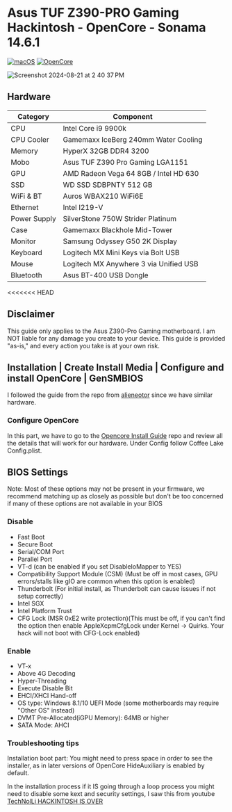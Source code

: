 # Asus TUF Z390-PRO Gaming Hackintosh - OpenCore - Sonama 14.6.1

[![macOS](https://img.shields.io/badge/macOS-Sonama-brightgreen.svg)](https://developer.apple.com/documentation/macos-release-notes)
[![OpenCore](https://img.shields.io/badge/OpenCore-1.0.0-blue)](https://github.com/acidanthera/OpenCorePkg/releases/tag/0.9.7)

![Screenshot 2024-08-21 at 2 40 37 PM](https://github.com/user-attachments/assets/27136383-fd31-4824-9840-568d12262a31)


## Hardware

| Category   | Component                             |
| ---------- | ------------------------------------- |
| CPU        | Intel Core i9 9900k                   |
| CPU Cooler | Gamemaxx IceBerg 240mm Water Cooling  |	
| Memory     | HyperX 32GB DDR4 3200                 |
| Mobo       | Asus TUF Z390 Pro Gaming LGA1151      |
| GPU        | AMD Radeon Vega 64 8GB / Intel HD 630 |
| SSD        | WD SSD SDBPNTY 512 GB                 |
| WiFi & BT  | Auros WBAX210 WiFi6E                  |
| Ethernet   | Intel I219-V                          |
| Power Supply| SilverStone 750W Strider Platinum	 |
| Case 		 | Gamemaxx Blackhole Mid-Tower			 |
| Monitor    | Samsung Odyssey G50 2K Display        |
| Keyboard   | Logitech MX Mini Keys via Bolt USB    |
| Mouse      | Logitech MX Anywhere 3 via Unified USB|
| Bluetooth	 | Asus BT-400 USB Dongle				 |
<<<<<<< HEAD


## Disclaimer
This guide only applies to the Asus Z390-Pro Gaming motherboard. I am NOT liable for any damage you create to your device. This guide is provided "as-is," and every action you take is at your own risk.

## Installation | Create Install Media | Configure and install OpenCore | GenSMBIOS
I followed the guide from the repo from [alieneotor](https://github.com/alienator88/ASUS-TUF-Z390M-Pro-Gaming-Hackintosh-OpenCore/tree/Ventura) since we have similar hardware.

### Configure OpenCore
In this part, we have to go to the [Opencore Install Guide](https://dortania.github.io/OpenCore-Install-Guide/) repo and review all the details that will work for our hardware. Under Config follow Coffee Lake Config.plist.

## BIOS Settings
Note: Most of these options may not be present in your firmware, we recommend matching up as closely as possible but don't be too concerned if many of these options are not available in your BIOS
### Disable
- Fast Boot
- Secure Boot
- Serial/COM Port
- Parallel Port
- VT-d (can be enabled if you set DisableIoMapper to YES)
- Compatibility Support Module (CSM) (Must be off in most cases, GPU errors/stalls like gIO are common when this option is enabled)
- Thunderbolt (For initial install, as Thunderbolt can cause issues if not setup correctly)
- Intel SGX
- Intel Platform Trust
- CFG Lock (MSR 0xE2 write protection)(This must be off, if you can't find the option then enable AppleXcpmCfgLock under Kernel -> Quirks. Your hack will not boot with CFG-Lock enabled)
### Enable
- VT-x
- Above 4G Decoding
- Hyper-Threading
- Execute Disable Bit
- EHCI/XHCI Hand-off
- OS type: Windows 8.1/10 UEFI Mode (some motherboards may require "Other OS" instead)
- DVMT Pre-Allocated(iGPU Memory): 64MB or higher
- SATA Mode: AHCI

### Troubleshooting tips
Installation boot part: You might need to press space in order to see the installer, as in later versions of OpenCore HideAuxiliary is enabled by default.

In the installation process if it IS going through a loop process you might need to disable some kext and security settings, I saw this from youtube [TechNolLi HACKINTOSH IS OVER](https://youtu.be/Z9va5xRtuvw?t=477)
